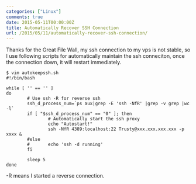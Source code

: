 ```yaml
---
categories: ["Linux"]
comments: true
date: 2015-05-11T00:00:00Z
title: Automatically Recover SSH Connection
url: /2015/05/11/automatically-recover-ssh-connection/
---
```


Thanks for the Great File Wall, my ssh connection to my vps is not stable, so I use following scripts for automatically maintain the ssh conneciton, once the connection down, it will restart immediately.    

```
$ vim autokeepssh.sh 
#!/bin/bash

while [ '' == '' ]
do
        # Use ssh -R for reverse ssh
        ssh_d_process_num=`ps aux|grep -E 'ssh -NfR' |grep -v grep |wc -l`
        if [ "$ssh_d_process_num" == "0" ]; then
                # Automatically start the ssh proxy 
                echo "Autostart!"
                ssh -NfR 4389:localhost:22 Trusty@xxx.xxx.xxx.xxx -p xxxx &
        #else
        #       echo 'ssh -d running'
        fi

        sleep 5
done

```
-R means I started a reverse connection.    
